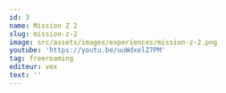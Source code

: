 ```yaml
---
id: 3
name: Mission Z 2
slug: mission-z-2
image: src/assets/images/experiences/mission-z-2.png
youtube: 'https://youtu.be/uuWdxelZ7PM'
tag: freeroaming
editeur: vex
text: ''
---
```


